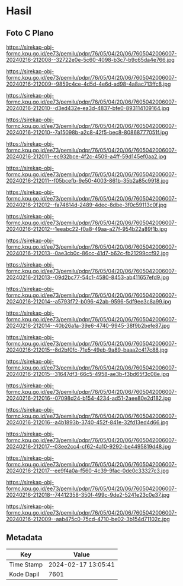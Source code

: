# Hasil

## Foto C Plano

https://sirekap-obj-formc.kpu.go.id/ee73/pemilu/pdpr/76/05/04/20/06/7605042006007-20240216-212008--32722e0e-5c60-4098-b3c7-b9c65da4e766.jpg

https://sirekap-obj-formc.kpu.go.id/ee73/pemilu/pdpr/76/05/04/20/06/7605042006007-20240216-212009--9859c4ce-4d5d-4e6d-ad98-4a8ac713ffc8.jpg

https://sirekap-obj-formc.kpu.go.id/ee73/pemilu/pdpr/76/05/04/20/06/7605042006007-20240216-212010--d3ed432e-ea3d-4837-bfe0-893114109164.jpg

https://sirekap-obj-formc.kpu.go.id/ee73/pemilu/pdpr/76/05/04/20/06/7605042006007-20240216-212010--7a15098b-a2c8-42f5-bec8-80868777051f.jpg

https://sirekap-obj-formc.kpu.go.id/ee73/pemilu/pdpr/76/05/04/20/06/7605042006007-20240216-212011--ec932bce-4f2c-4509-a4ff-59d145ef0aa2.jpg

https://sirekap-obj-formc.kpu.go.id/ee73/pemilu/pdpr/76/05/04/20/06/7605042006007-20240216-212011--f05bcefb-9e50-4003-861b-35b2a85c9918.jpg

https://sirekap-obj-formc.kpu.go.id/ee73/pemilu/pdpr/76/05/04/20/06/7605042006007-20240216-212012--fa74614d-2489-4dec-8dbe-3f0c59113c0f.jpg

https://sirekap-obj-formc.kpu.go.id/ee73/pemilu/pdpr/76/05/04/20/06/7605042006007-20240216-212012--1eeabc22-f0a8-49aa-a27f-954b22a89f1b.jpg

https://sirekap-obj-formc.kpu.go.id/ee73/pemilu/pdpr/76/05/04/20/06/7605042006007-20240216-212013--0ae3cb0c-86cc-41d7-b62c-fb21299ccf92.jpg

https://sirekap-obj-formc.kpu.go.id/ee73/pemilu/pdpr/76/05/04/20/06/7605042006007-20240216-212013--09d2bc77-54c1-4580-8453-ab411657efd9.jpg

https://sirekap-obj-formc.kpu.go.id/ee73/pemilu/pdpr/76/05/04/20/06/7605042006007-20240216-212014--a5793f72-b096-42ab-9596-5df9ee3c8a99.jpg

https://sirekap-obj-formc.kpu.go.id/ee73/pemilu/pdpr/76/05/04/20/06/7605042006007-20240216-212014--40b26a1a-39e6-4740-9945-38f9b2befe87.jpg

https://sirekap-obj-formc.kpu.go.id/ee73/pemilu/pdpr/76/05/04/20/06/7605042006007-20240216-212015--8d2bf0fc-71e5-49eb-9a89-baaa2c417c88.jpg

https://sirekap-obj-formc.kpu.go.id/ee73/pemilu/pdpr/76/05/04/20/06/7605042006007-20240216-212015--31647df3-66c5-4958-ae3b-f3bd65f3c08e.jpg

https://sirekap-obj-formc.kpu.go.id/ee73/pemilu/pdpr/76/05/04/20/06/7605042006007-20240216-212016--07098d24-b154-4234-ad51-2aee80e2d182.jpg

https://sirekap-obj-formc.kpu.go.id/ee73/pemilu/pdpr/76/05/04/20/06/7605042006007-20240216-212016--a4b1893b-3740-452f-841e-32fd13ed4d66.jpg

https://sirekap-obj-formc.kpu.go.id/ee73/pemilu/pdpr/76/05/04/20/06/7605042006007-20240216-212017--03ee2cc4-cf62-4a10-9292-be4495819d48.jpg

https://sirekap-obj-formc.kpu.go.id/ee73/pemilu/pdpr/76/05/04/20/06/7605042006007-20240216-212017--ee9f4a0a-f560-4c39-9fac-0de0c33327c3.jpg

https://sirekap-obj-formc.kpu.go.id/ee73/pemilu/pdpr/76/05/04/20/06/7605042006007-20240216-212018--74412358-350f-499c-9de2-5241e23c0e37.jpg

https://sirekap-obj-formc.kpu.go.id/ee73/pemilu/pdpr/76/05/04/20/06/7605042006007-20240216-212009--aab475c0-75cd-4710-be02-3b154d71102c.jpg


## Metadata

| Key        | Value               |
| ---------- | ------------------- |
| Time Stamp | 2024-02-17 13:05:41 |
| Kode Dapil | 7601                |



